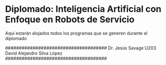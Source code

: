 # Diplomado: Inteligencia Artificial con Enfoque en Robots de Servicio

Aquí estarán alojados todos los programas que se generen durante el diplomado

#####################################
Dr. Jesús Savage	U203
David Alejandro Silva López
#####################################
